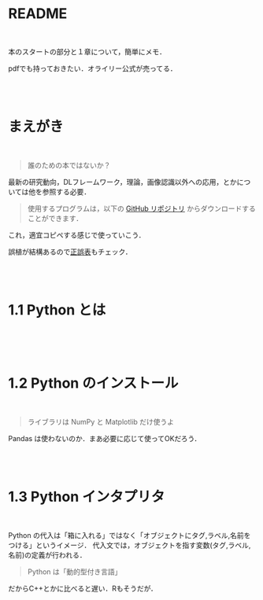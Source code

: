 
# README

<br>

本のスタートの部分と１章について，簡単にメモ．

pdfでも持っておきたい．オライリー公式が売ってる．





<br>
<br>

# まえがき

<br>

> 誰のための本ではないか？

最新の研究動向，DLフレームワーク，理論，画像認識以外への応用，とかについては他を参照する必要．

> 使用するプログラムは，以下の [GitHub リポジトリ](https://github.com/oreilly-japan/deep-learning-from-scratch) からダウンロードすることができます．

これ，適宜コピペする感じで使っていこう．

誤植が結構あるので[正誤表](https://github.com/oreilly-japan/deep-learning-from-scratch/wiki/errata)もチェック．





<br>
<br>

# 1.1 Python とは

<br>



<br>
<br>

# 1.2 Python のインストール

<br>

> ライブラリは NumPy と Matplotlib だけ使うよ

Pandas は使わないのか．まあ必要に応じて使ってOKだろう．





<br>
<br>

# 1.3 Python インタプリタ

<br>

Python の代入は「箱に入れる」ではなく「オブジェクトにタグ,ラベル,名前をつける」というイメージ．
代入文では，オブジェクトを指す変数(タグ,ラベル,名前)の定義が行われる．

> Python は「動的型付き言語」

だからC++とかに比べると遅い．Rもそうだが．
